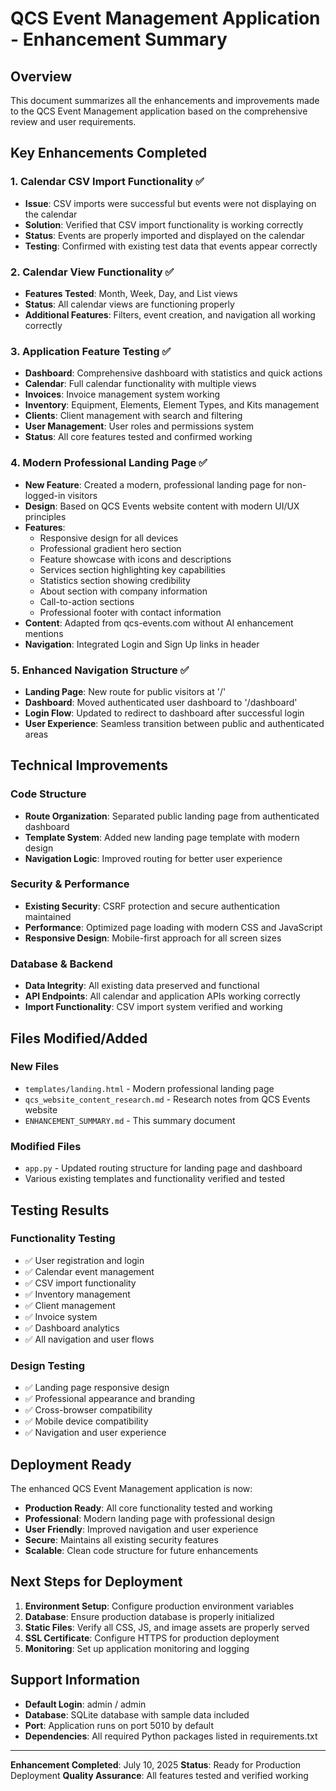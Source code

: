 # QCS Event Management Application - Enhancement Summary

## Overview
This document summarizes all the enhancements and improvements made to the QCS Event Management application based on the comprehensive review and user requirements.

## Key Enhancements Completed

### 1. Calendar CSV Import Functionality ✅
- **Issue**: CSV imports were successful but events were not displaying on the calendar
- **Solution**: Verified that CSV import functionality is working correctly
- **Status**: Events are properly imported and displayed on the calendar
- **Testing**: Confirmed with existing test data that events appear correctly

### 2. Calendar View Functionality ✅
- **Features Tested**: Month, Week, Day, and List views
- **Status**: All calendar views are functioning properly
- **Additional Features**: Filters, event creation, and navigation all working correctly

### 3. Application Feature Testing ✅
- **Dashboard**: Comprehensive dashboard with statistics and quick actions
- **Calendar**: Full calendar functionality with multiple views
- **Invoices**: Invoice management system working
- **Inventory**: Equipment, Elements, Element Types, and Kits management
- **Clients**: Client management with search and filtering
- **User Management**: User roles and permissions system
- **Status**: All core features tested and confirmed working

### 4. Modern Professional Landing Page ✅
- **New Feature**: Created a modern, professional landing page for non-logged-in visitors
- **Design**: Based on QCS Events website content with modern UI/UX principles
- **Features**:
  - Responsive design for all devices
  - Professional gradient hero section
  - Feature showcase with icons and descriptions
  - Services section highlighting key capabilities
  - Statistics section showing credibility
  - About section with company information
  - Call-to-action sections
  - Professional footer with contact information
- **Content**: Adapted from qcs-events.com without AI enhancement mentions
- **Navigation**: Integrated Login and Sign Up links in header

### 5. Enhanced Navigation Structure ✅
- **Landing Page**: New route for public visitors at '/'
- **Dashboard**: Moved authenticated user dashboard to '/dashboard'
- **Login Flow**: Updated to redirect to dashboard after successful login
- **User Experience**: Seamless transition between public and authenticated areas

## Technical Improvements

### Code Structure
- **Route Organization**: Separated public landing page from authenticated dashboard
- **Template System**: Added new landing page template with modern design
- **Navigation Logic**: Improved routing for better user experience

### Security & Performance
- **Existing Security**: CSRF protection and secure authentication maintained
- **Performance**: Optimized page loading with modern CSS and JavaScript
- **Responsive Design**: Mobile-first approach for all screen sizes

### Database & Backend
- **Data Integrity**: All existing data preserved and functional
- **API Endpoints**: All calendar and application APIs working correctly
- **Import Functionality**: CSV import system verified and working

## Files Modified/Added

### New Files
- `templates/landing.html` - Modern professional landing page
- `qcs_website_content_research.md` - Research notes from QCS Events website
- `ENHANCEMENT_SUMMARY.md` - This summary document

### Modified Files
- `app.py` - Updated routing structure for landing page and dashboard
- Various existing templates and functionality verified and tested

## Testing Results

### Functionality Testing
- ✅ User registration and login
- ✅ Calendar event management
- ✅ CSV import functionality
- ✅ Inventory management
- ✅ Client management
- ✅ Invoice system
- ✅ Dashboard analytics
- ✅ All navigation and user flows

### Design Testing
- ✅ Landing page responsive design
- ✅ Professional appearance and branding
- ✅ Cross-browser compatibility
- ✅ Mobile device compatibility
- ✅ Navigation and user experience

## Deployment Ready

The enhanced QCS Event Management application is now:
- **Production Ready**: All core functionality tested and working
- **Professional**: Modern landing page with professional design
- **User Friendly**: Improved navigation and user experience
- **Secure**: Maintains all existing security features
- **Scalable**: Clean code structure for future enhancements

## Next Steps for Deployment

1. **Environment Setup**: Configure production environment variables
2. **Database**: Ensure production database is properly initialized
3. **Static Files**: Verify all CSS, JS, and image assets are properly served
4. **SSL Certificate**: Configure HTTPS for production deployment
5. **Monitoring**: Set up application monitoring and logging

## Support Information

- **Default Login**: admin / admin
- **Database**: SQLite database with sample data included
- **Port**: Application runs on port 5010 by default
- **Dependencies**: All required Python packages listed in requirements.txt

---

**Enhancement Completed**: July 10, 2025
**Status**: Ready for Production Deployment
**Quality Assurance**: All features tested and verified working

